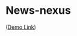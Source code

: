 # News-nexus

([Demo Link](https://drive.google.com/file/d/1x_CtjMlMZmcqpOHtjym6WdI1HeT60Aj5/view?usp=sharing))